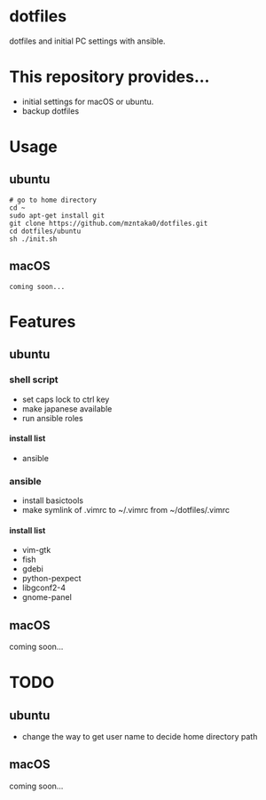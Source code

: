 # dotfiles
dotfiles and initial PC settings with ansible.
# This repository provides...
- initial settings for macOS or ubuntu.
- backup dotfiles

# Usage
## ubuntu
```
# go to home directory
cd ~
sudo apt-get install git
git clone https://github.com/mzntaka0/dotfiles.git
cd dotfiles/ubuntu
sh ./init.sh
```

## macOS
```
coming soon...
```

# Features
## ubuntu
### shell script
- set caps lock to ctrl key
- make japanese available
- run ansible roles
#### install list
- ansible

### ansible
- install basictools
- make symlink of .vimrc to ~/.vimrc from ~/dotfiles/.vimrc
#### install list
- vim-gtk
- fish
- gdebi
- python-pexpect
- libgconf2-4
- gnome-panel

## macOS
coming soon...

# TODO
## ubuntu
- change the way to get user name to decide home directory path

## macOS
coming soon...
